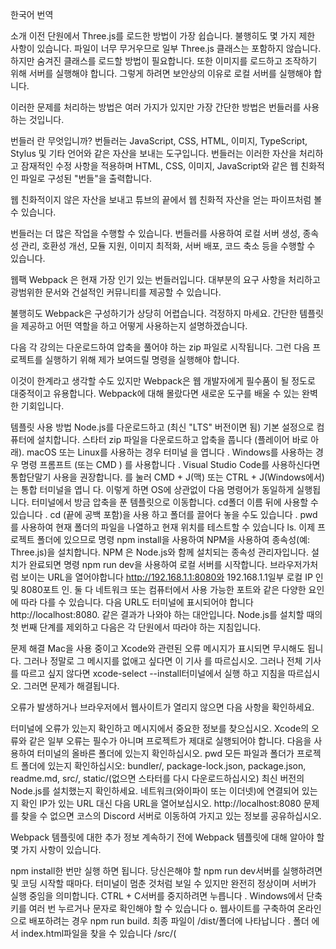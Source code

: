 한국어 번역

소개
이전 단원에서 Three.js를 로드한 방법이 가장 쉽습니다. 불행히도 몇 가지 제한 사항이 있습니다. 파일이 너무 무거우므로 일부 Three.js 클래스는 포함하지 않습니다. 하지만 숨겨진 클래스를 로드할 방법이 필요합니다. 또한 이미지를 로드하고 조작하기 위해 서버를 실행해야 합니다. 그렇게 하려면 보안상의 이유로 로컬 서버를 실행해야 합니다.

이러한 문제를 처리하는 방법은 여러 가지가 있지만 가장 간단한 방법은 번들러를 사용하는 것입니다.

번들러 란 무엇입니까?
번들러는 JavaScript, CSS, HTML, 이미지, TypeScript, Stylus 및 기타 언어와 같은 자산을 보내는 도구입니다. 번들러는 이러한 자산을 처리하고 잠재적인 수정 사항을 적용하며 HTML, CSS, 이미지, JavaScript와 같은 웹 친화적인 파일로 구성된 "번들"을 출력합니다.

웹 친화적이지 않은 자산을 보내고 튜브의 끝에서 웹 친화적 자산을 얻는 파이프처럼 볼 수 있습니다.

번들러는 더 많은 작업을 수행할 수 있습니다. 번들러를 사용하여 로컬 서버 생성, 종속성 관리, 호환성 개선, 모듈 지원, 이미지 최적화, 서버 배포, 코드 축소 등을 수행할 수 있습니다.

웹팩
Webpack 은 현재 가장 인기 있는 번들러입니다. 대부분의 요구 사항을 처리하고 광범위한 문서와 건설적인 커뮤니티를 제공할 수 있습니다.

불행히도 Webpack은 구성하기가 상당히 어렵습니다. 걱정하지 마세요. 간단한 템플릿을 제공하고 어떤 역할을 하고 어떻게 사용하는지 설명하겠습니다.

다음 각 강의는 다운로드하여 압축을 풀어야 하는 zip 파일로 시작됩니다. 그런 다음 프로젝트를 실행하기 위해 제가 보여드릴 명령을 실행해야 합니다.

이것이 한계라고 생각할 수도 있지만 Webpack은 웹 개발자에게 필수품이 될 정도로 대중적이고 유용합니다. Webpack에 대해 몰랐다면 새로운 도구를 배울 수 있는 완벽한 기회입니다.

템플릿 사용 방법
Node.js를 다운로드하고 (최신 "LTS" 버전이면 됨) 기본 설정으로 컴퓨터에 설치합니다.
스타터 zip 파일을 다운로드하고 압축을 풉니다 (플레이어 바로 아래). macOS 또는 Linux를 사용하는 경우 터미널 을 엽니다 . Windows를 사용하는 경우 명령 프롬프트 (또는 CMD ) 를 사용합니다 . Visual Studio Code를 사용하신다면 통합단말기 사용을 권장합니다. 를 눌러 CMD + J(맥) 또는 CTRL + J(Windows에서)는 통합 터미널을 엽니 다. 이렇게 하면 OS에 상관없이 다음 명령어가 동일하게 실행됩니다.
터미널에서 방금 압축을 푼 템플릿으로 이동합니다. cd폴더 이름 뒤에 사용할 수 있습니다 . cd (끝에 공백 포함)을 사용 하고 폴더를 끌어다 놓을 수도 있습니다 . pwd를 사용하여 현재 폴더의 파일을 나열하고 현재 위치를 테스트할 수 있습니다 ls.
이제 프로젝트 폴더에 있으므로 명령 npm install을 사용하여 NPM을 사용하여 종속성(예: Three.js)을 설치합니다. NPM 은 Node.js와 함께 설치되는 종속성 관리자입니다.
설치가 완료되면 명령 npm run dev을 사용하여 로컬 서버를 시작합니다. 브라우저가처럼 보이는 URL을 열어야합니다 http://192.168.1.1:8080와 192.168.1.1일부 로컬 IP 인 및 8080포트 인. 둘 다 네트워크 또는 컴퓨터에서 사용 가능한 포트와 같은 다양한 요인에 따라 다를 수 있습니다. 다음 URL도 터미널에 표시되어야 합니다 http://localhost:8080. 같은 결과가 나와야 하는 대안입니다.
Node.js를 설치할 때의 첫 번째 단계를 제외하고 다음은 각 단원에서 따라야 하는 지침입니다.

문제 해결
Mac을 사용 중이고 Xcode와 관련된 오류 메시지가 표시되면 무시해도 됩니다. 그러나 정말로 그 메시지를 없애고 싶다면 이 기사 를 따르십시오. 그러나 전체 기사를 따르고 싶지 않다면 xcode-select --install터미널에서 실행 하고 지침을 따르십시오. 그러면 문제가 해결됩니다.

오류가 발생하거나 브라우저에서 웹사이트가 열리지 않으면 다음 사항을 확인하세요.

터미널에 오류가 있는지 확인하고 메시지에서 중요한 정보를 찾으십시오. Xcode의 오류와 같은 일부 오류는 필수가 아니며 프로젝트가 제대로 실행되어야 합니다.
다음을 사용하여 터미널의 올바른 폴더에 있는지 확인하십시오. pwd
모든 파일과 폴더가 프로젝트 폴더에 있는지 확인하십시오: bundler/, package-lock.json, package.json, readme.md, src/, static/(없으면 스타터를 다시 다운로드하십시오)
최신 버전의 Node.js를 설치했는지 확인하세요.
네트워크(와이파이 또는 이더넷)에 연결되어 있는지 확인
IP가 있는 URL 대신 다음 URL을 열어보십시오. http://localhost:8080
문제를 찾을 수 없으면 코스의 Discord 서버로 이동하여 가지고 있는 정보를 공유하십시오.

Webpack 템플릿에 대한 추가 정보
계속하기 전에 Webpack 템플릿에 대해 알아야 할 몇 가지 사항이 있습니다.

npm install한 번만 실행 하면 됩니다.
당신은해야 할 npm run dev서버를 실행하려면 및 코딩 시작할 때마다. 터미널이 멈춘 것처럼 보일 수 있지만 완전히 정상이며 서버가 실행 중임을 의미합니다.
CTRL + C서버를 중지하려면 누릅니다 . Windows에서 단축키를 여러 번 누르거나 문자로 확인해야 할 수 있습니다 o.
웹사이트를 구축하여 온라인으로 배포하려는 경우 npm run build. 최종 파일이 /dist/폴더에 나타납니다 .
폴더 에서 index.html파일을 찾을 수 있습니다 /src/( <script>수동으로 추가할 필요가 없습니다 . Webpack이 자동으로 추가합니다).
script.js파일에 또한 /src/폴더.
style.css파일에서 파일을 로드할 수 있습니다 script.js. 이상하게 보일 수 있지만 이것이 Webpack의 모듈이 작동하는 방식입니다.
구문 실수를 하면 일반적으로 관련 행이 있는 페이지에 직접 오류가 표시됩니다.
해당 파일을 저장하면 페이지가 자동으로 새로 고쳐집니다.
static/폴더 에 "정적 파일"을 넣을 수 있습니다 . 이러한 파일은 로컬 서버의 URL과 파일 경로( static/폴더 에서 시작)를 차례로 입력하여 액세스할 수 있습니다 . 우리는 이것을 나중에 텍스처와 모델을 로드하는 데 사용할 것입니다.
이동해야 src/하는 static/폴더 는 및 폴더뿐입니다 .
브라우저에서 연 것과 동일한 URL을 입력하여 동일한 네트워크의 다른 장치에서 로컬 서버에 액세스할 수 있습니다(모바일에서 디버그하려는 경우 매우 유용함).
실수를 하여 페이지가 흰색 페이지로 다시 로드되는 경우 오류를 수정한 후 페이지를 수동으로 새로 고쳐야 할 수 있습니다.
